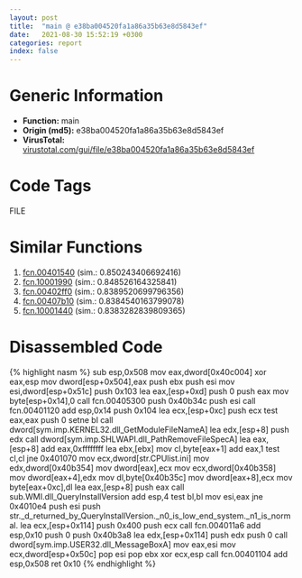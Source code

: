 ```yaml
---
layout: post
title:  "main @ e38ba004520fa1a86a35b63e8d5843ef"
date:   2021-08-30 15:52:19 +0300
categories: report
index: false
---
```


# Generic Information
- **Function:** main
- **Origin (md5):** e38ba004520fa1a86a35b63e8d5843ef
- **VirusTotal:** [virustotal.com/gui/file/e38ba004520fa1a86a35b63e8d5843ef][virustotal_ref]

# Code Tags
<span class="tag" id="FILE">FILE</span>


# Similar Functions

1. [fcn.00401540][similar_1_ref] (sim.: 0.850243406692416)
2. [fcn.10001990][similar_2_ref] (sim.: 0.848526164325841)
3. [fcn.00402ff0][similar_3_ref] (sim.: 0.8389520699796356)
4. [fcn.00407b10][similar_4_ref] (sim.: 0.8384540163799078)
5. [fcn.10001440][similar_5_ref] (sim.: 0.8383282839809365)


# Disassembled Code

{% highlight nasm %}
sub esp,0x508
mov eax,dword[0x40c004]
xor eax,esp
mov dword[esp+0x504],eax
push ebx
push esi
mov esi,dword[esp+0x51c]
push 0x103
lea eax,[esp+0xd]
push 0
push eax
mov byte[esp+0x14],0
call fcn.00405300
push 0x40b34c
push esi
call fcn.00401120
add esp,0x14
push 0x104
lea ecx,[esp+0xc]
push ecx
test eax,eax
push 0
setne bl
call dword[sym.imp.KERNEL32.dll_GetModuleFileNameA]
lea edx,[esp+8]
push edx
call dword[sym.imp.SHLWAPI.dll_PathRemoveFileSpecA]
lea eax,[esp+8]
add eax,0xffffffff
lea ebx,[ebx]
mov cl,byte[eax+1]
add eax,1
test cl,cl
jne 0x401070
mov ecx,dword[str.CPUlist.ini]
mov edx,dword[0x40b354]
mov dword[eax],ecx
mov ecx,dword[0x40b358]
mov dword[eax+4],edx
mov dl,byte[0x40b35c]
mov dword[eax+8],ecx
mov byte[eax+0xc],dl
lea eax,[esp+8]
push eax
call sub.WMI.dll_QueryInstallVersion
add esp,4
test bl,bl
mov esi,eax
jne 0x4010e4
push esi
push str._d_returned_by_QueryInstallVersion._n0_is_low_end_system._n1_is_normal.
lea ecx,[esp+0x114]
push 0x400
push ecx
call fcn.004011a6
add esp,0x10
push 0
push 0x40b3a8
lea edx,[esp+0x114]
push edx
push 0
call dword[sym.imp.USER32.dll_MessageBoxA]
mov eax,esi
mov ecx,dword[esp+0x50c]
pop esi
pop ebx
xor ecx,esp
call fcn.00401104
add esp,0x508
ret 0x10
{% endhighlight %}


[similar_1_ref]: /report/fcn.00401540@d4e56c7d970c209a3a2b3c4b4cc5e586
[similar_2_ref]: /report/fcn.10001990@a0ac129ff3ea4c0dfa9529c259a9502c
[similar_3_ref]: /report/fcn.00402ff0@0403abd1e9e066fc89cddd5736647282
[similar_4_ref]: /report/fcn.00407b10@0403abd1e9e066fc89cddd5736647282
[similar_5_ref]: /report/fcn.10001440@a0ac129ff3ea4c0dfa9529c259a9502c
[virustotal_ref]: https://www.virustotal.com/gui/file/e38ba004520fa1a86a35b63e8d5843ef